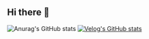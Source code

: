 ## Hi there 👋

<!--
**hamxxn/hamxxn** is a ✨ _special_ ✨ repository because its `README.md` (this file) appears on your GitHub profile.

Here are some ideas to get you started:

- 🔭 I’m currently working on ...
- 🌱 I’m currently learning ...
- 👯 I’m looking to collaborate on ...
- 🤔 I’m looking for help with ...
- 💬 Ask me about ...
- 📫 How to reach me: ...
- 😄 Pronouns: ...
- ⚡ Fun fact: ...
-->
![Anurag's GitHub stats](https://github-readme-stats.vercel.app/api?username=hamxxn&show_icons=true&theme=radical)
[![Velog's GitHub stats](https://velog-readme-stats.vercel.app/api/badge?name=hamxxin)](https://k-hamin.tistory.com/)
